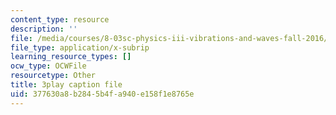 ```yaml
---
content_type: resource
description: ''
file: /media/courses/8-03sc-physics-iii-vibrations-and-waves-fall-2016/377630a8b2845b4fa940e158f1e8765e_sBKHUPDUI1o.vtt
file_type: application/x-subrip
learning_resource_types: []
ocw_type: OCWFile
resourcetype: Other
title: 3play caption file
uid: 377630a8-b284-5b4f-a940-e158f1e8765e
---
```

